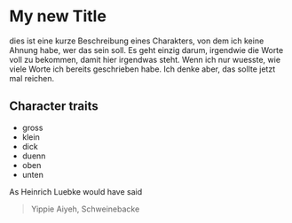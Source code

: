 # My new Title

dies ist eine kurze Beschreibung eines Charakters, von dem ich keine Ahnung habe, wer das sein soll. Es geht einzig darum,
irgendwie die Worte voll zu bekommen, damit hier irgendwas steht. Wenn ich nur wuesste, wie viele Worte ich bereits geschrieben habe.
Ich denke aber, das sollte jetzt mal reichen.

## Character traits

* gross
* klein
* dick
* duenn
* oben
* unten

As Heinrich Luebke would have said

> Yippie Aiyeh, Schweinebacke
